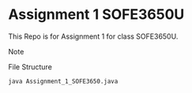 # Assignment 1 SOFE3650U

This Repo is for Assignment 1 for class SOFE3650U.

> [!NOTE]
> File Structure

```
java Assignment_1_SOFE3650.java
```
